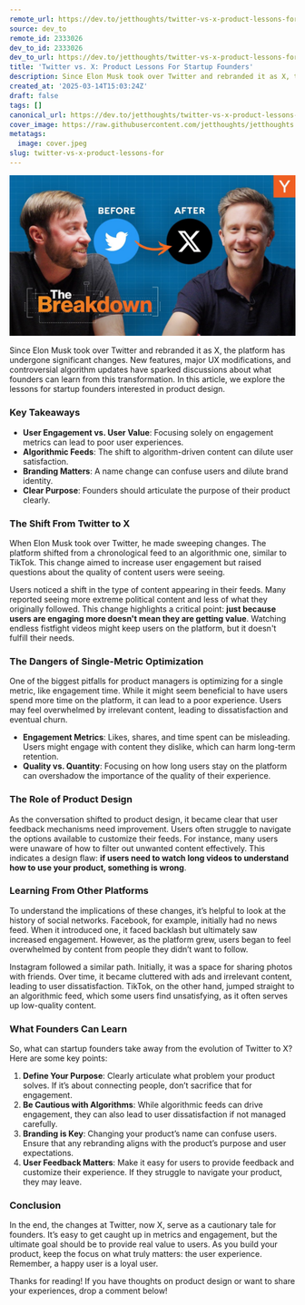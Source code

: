 ```yaml
---
remote_url: https://dev.to/jetthoughts/twitter-vs-x-product-lessons-for-startup-founders-5abb
source: dev_to
remote_id: 2333026
dev_to_id: 2333026
dev_to_url: https://dev.to/jetthoughts/twitter-vs-x-product-lessons-for-startup-founders-5abb
title: 'Twitter vs. X: Product Lessons For Startup Founders'
description: Since Elon Musk took over Twitter and rebranded it as X, the platform has added new features, implemented major UX modifications, and made controversial changes to its algorithm. What can founders learn from this? Join us as we explore key lessons for product design.
created_at: '2025-03-14T15:03:24Z'
draft: false
tags: []
canonical_url: https://dev.to/jetthoughts/twitter-vs-x-product-lessons-for-startup-founders-5abb
cover_image: https://raw.githubusercontent.com/jetthoughts/jetthoughts.github.io/master/content/blog/twitter-vs-x-product-lessons-for/cover.jpeg
metatags:
  image: cover.jpeg
slug: twitter-vs-x-product-lessons-for
---
```

[![Twitter vs. X: Product Lessons For Startup Founders](file_0.jpg)](https://www.youtube.com/watch?v=EW9TUqOgjmQ)

Since Elon Musk took over Twitter and rebranded it as X, the platform has undergone significant changes. New features, major UX modifications, and controversial algorithm updates have sparked discussions about what founders can learn from this transformation. In this article, we explore the lessons for startup founders interested in product design.

### Key Takeaways

*   **User Engagement vs. User Value**: Focusing solely on engagement metrics can lead to poor user experiences.
*   **Algorithmic Feeds**: The shift to algorithm-driven content can dilute user satisfaction.
*   **Branding Matters**: A name change can confuse users and dilute brand identity.
*   **Clear Purpose**: Founders should articulate the purpose of their product clearly.

### The Shift From Twitter to X

When Elon Musk took over Twitter, he made sweeping changes. The platform shifted from a chronological feed to an algorithmic one, similar to TikTok. This change aimed to increase user engagement but raised questions about the quality of content users were seeing.

Users noticed a shift in the type of content appearing in their feeds. Many reported seeing more extreme political content and less of what they originally followed. This change highlights a critical point: **just because users are engaging more doesn't mean they are getting value**. Watching endless fistfight videos might keep users on the platform, but it doesn't fulfill their needs.

### The Dangers of Single-Metric Optimization

One of the biggest pitfalls for product managers is optimizing for a single metric, like engagement time. While it might seem beneficial to have users spend more time on the platform, it can lead to a poor experience. Users may feel overwhelmed by irrelevant content, leading to dissatisfaction and eventual churn.

*   **Engagement Metrics**: Likes, shares, and time spent can be misleading. Users might engage with content they dislike, which can harm long-term retention.
*   **Quality vs. Quantity**: Focusing on how long users stay on the platform can overshadow the importance of the quality of their experience.

### The Role of Product Design

As the conversation shifted to product design, it became clear that user feedback mechanisms need improvement. Users often struggle to navigate the options available to customize their feeds. For instance, many users were unaware of how to filter out unwanted content effectively. This indicates a design flaw: **if users need to watch long videos to understand how to use your product, something is wrong**.

### Learning From Other Platforms

To understand the implications of these changes, it’s helpful to look at the history of social networks. Facebook, for example, initially had no news feed. When it introduced one, it faced backlash but ultimately saw increased engagement. However, as the platform grew, users began to feel overwhelmed by content from people they didn’t want to follow.

Instagram followed a similar path. Initially, it was a space for sharing photos with friends. Over time, it became cluttered with ads and irrelevant content, leading to user dissatisfaction. TikTok, on the other hand, jumped straight to an algorithmic feed, which some users find unsatisfying, as it often serves up low-quality content.

### What Founders Can Learn

So, what can startup founders take away from the evolution of Twitter to X? Here are some key points:

1.  **Define Your Purpose**: Clearly articulate what problem your product solves. If it’s about connecting people, don’t sacrifice that for engagement.
2.  **Be Cautious with Algorithms**: While algorithmic feeds can drive engagement, they can also lead to user dissatisfaction if not managed carefully.
3.  **Branding is Key**: Changing your product’s name can confuse users. Ensure that any rebranding aligns with the product’s purpose and user expectations.
4.  **User Feedback Matters**: Make it easy for users to provide feedback and customize their experience. If they struggle to navigate your product, they may leave.

### Conclusion

In the end, the changes at Twitter, now X, serve as a cautionary tale for founders. It’s easy to get caught up in metrics and engagement, but the ultimate goal should be to provide real value to users. As you build your product, keep the focus on what truly matters: the user experience. Remember, a happy user is a loyal user.

Thanks for reading! If you have thoughts on product design or want to share your experiences, drop a comment below!
